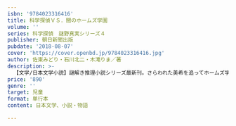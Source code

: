 ```yaml
---
isbn: '9784023316416'
title: 科学探偵ＶＳ．闇のホームズ学園
volume: ''
series: 科学探偵　謎野真実シリーズ４
publisher: 朝日新聞出版
pubdate: '2018-08-07'
cover: 'https://cover.openbd.jp/9784023316416.jpg'
author: 佐東みどり・石川北二・木滝りま／著
description: >-
  【文学/日本文学小説】謎解き推理小説シリーズ最新刊。さらわれた美希を追ってホームズ学園にやってきた真実と健太。そこ待ち受けていたのは、凛と「ホームズ学園の四天王」たちだった。彼らは、真実に科学推理勝負を挑んでくる。
price: '890'
genre: ''
target: 児童
format: 単行本
content: 日本文学、小説・物語

---
```

